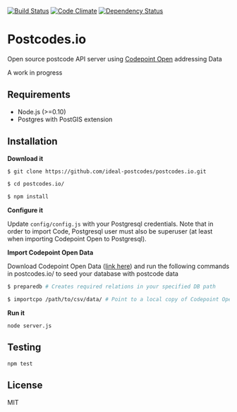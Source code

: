[![Build Status](https://travis-ci.org/ideal-postcodes/postcodes.io.png)](https://travis-ci.org/ideal-postcodes/postcodes.io) 
[![Code Climate](https://codeclimate.com/repos/52d88d51e30ba078f9001b29/badges/f5840d2160a8a2772f6c/gpa.png)](https://codeclimate.com/repos/52d88d51e30ba078f9001b29/feed)
[![Dependency Status](https://gemnasium.com/ideal-postcodes/postcodes.io.png)](https://gemnasium.com/ideal-postcodes/postcodes.io)

# Postcodes.io

Open source postcode API server using [Codepoint Open](https://www.ordnancesurvey.co.uk/opendatadownload/products.html) addressing Data

A work in progress

## Requirements

- Node.js (>=0.10)
- Postgres with PostGIS extension

## Installation

**Download it**
```bash
$ git clone https://github.com/ideal-postcodes/postcodes.io.git

$ cd postcodes.io/

$ npm install
```

**Configure it**

Update `config/config.js` with your Postgresql credentials. Note that in order to import Code, Postgresql user must also be superuser (at least when importing Codepoint Open to Postgresql).

**Import Codepoint Open Data**

Download Codepoint Open Data ([link here](https://www.ordnancesurvey.co.uk/opendatadownload/products.html)) and run the following commands in postcodes.io/ to seed your database with postcode data

```bash
$ preparedb # Creates required relations in your specified DB path

$ importcpo /path/to/csv/data/ # Point to a local copy of Codepoint Open CSV Data folder
```

**Run it**

```
node server.js
```

## Testing

```
npm test
```

## License 

MIT